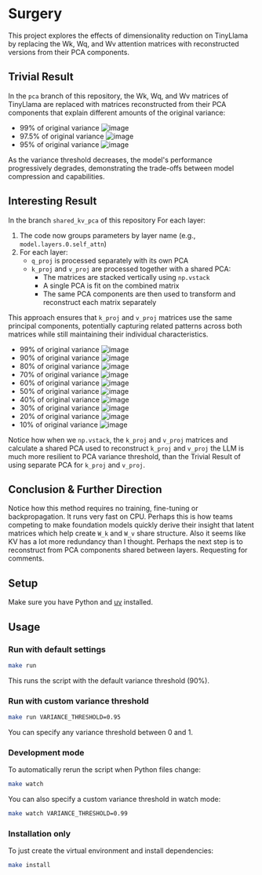 # Surgery

This project explores the effects of dimensionality reduction on TinyLlama by replacing the Wk, Wq, and Wv attention matrices with reconstructed versions from their PCA components.

## Trivial Result

In the `pca` branch of this repository, the Wk, Wq, and Wv matrices of TinyLlama are replaced with matrices reconstructed from their PCA components that explain different amounts of the original variance:
- 99% of original variance ![image](https://github.com/user-attachments/assets/2b0b07a8-a949-46e4-ae37-620cbffce119)
- 97.5% of original variance ![image](https://github.com/user-attachments/assets/000ec881-07ca-49b5-9cef-661abbb132e5)
- 95% of original variance ![image](https://github.com/user-attachments/assets/d5fea694-6efb-4e4d-9eef-855a96e56052)

As the variance threshold decreases, the model's performance progressively degrades, demonstrating the trade-offs between model compression and capabilities.

## Interesting Result

In the branch `shared_kv_pca` of this repository For each layer:

1. The code now groups parameters by layer name (e.g., `model.layers.0.self_attn`)
2. For each layer:
   - `q_proj` is processed separately with its own PCA
   - `k_proj` and `v_proj` are processed together with a shared PCA:
     - The matrices are stacked vertically using `np.vstack`
     - A single PCA is fit on the combined matrix
     - The same PCA components are then used to transform and reconstruct each matrix separately

This approach ensures that `k_proj` and `v_proj` matrices use the same principal components, potentially capturing related patterns across both matrices while still maintaining their individual characteristics.

- 99% of original variance ![image](https://github.com/user-attachments/assets/99f485bf-b3d0-4903-969f-6c0dd6f61628)
- 90% of original variance ![image](https://github.com/user-attachments/assets/01807b82-12dd-4ada-9c95-5fda7a538f06)
- 80% of original variance ![image](https://github.com/user-attachments/assets/196542bf-6de6-49ab-880d-f0946fa66e90)
- 70% of original variance ![image](https://github.com/user-attachments/assets/d43d9c8d-a260-4905-8d78-0be3933f645f)
- 60% of original variance ![image](https://github.com/user-attachments/assets/0c1e907a-1fe1-4afd-999d-727c53197dd2)
- 50% of original variance ![image](https://github.com/user-attachments/assets/c1c28515-47cb-4265-90ef-d9f8f54cbf42)
- 40% of original variance ![image](https://github.com/user-attachments/assets/ba58fe9e-c5b0-4200-b35d-7b1dc5b85dc9)
- 30% of original variance ![image](https://github.com/user-attachments/assets/ad56c5a6-629d-45af-8d8e-09fd11986db9)
- 20% of original variance ![image](https://github.com/user-attachments/assets/8906e8d8-d106-4e83-a2fe-c929d30c9dba)
- 10% of original variance ![image](https://github.com/user-attachments/assets/a9b59bd0-c9b7-49d6-ac01-0ebe75ec51ac)

Notice how when we `np.vstack`, the `k_proj` and `v_proj` matrices and calculate a shared PCA used to reconstruct `k_proj` and `v_proj` the LLM is much more resilient to PCA variance threshold, than the Trivial Result of using separate PCA for `k_proj` and `v_proj`.

## Conclusion & Further Direction

Notice how this method requires no training, fine-tuning or backpropagation. It runs very fast on CPU. Perhaps this is how teams competing to make foundation models quickly derive their insight that latent matrices which help create `W_k` and `W_v` share structure. Also it seems like KV has a lot more redundancy than I thought. Perhaps the next step is to reconstruct from PCA components shared between layers. Requesting for comments.

## Setup

Make sure you have Python and [uv](https://github.com/astral-sh/uv) installed.

## Usage

### Run with default settings

```bash
make run
```

This runs the script with the default variance threshold (90%).

### Run with custom variance threshold

```bash
make run VARIANCE_THRESHOLD=0.95
```

You can specify any variance threshold between 0 and 1.

### Development mode

To automatically rerun the script when Python files change:

```bash
make watch
```

You can also specify a custom variance threshold in watch mode:

```bash
make watch VARIANCE_THRESHOLD=0.99
```

### Installation only

To just create the virtual environment and install dependencies:

```bash
make install
```
